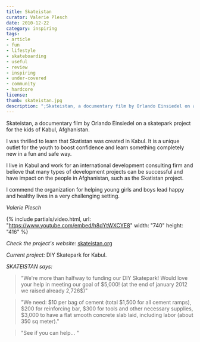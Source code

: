 ```yaml
---
title: Skateistan
curator: Valerie Plesch
date: 2010-12-22
category: inspiring
tags:
- article
- fun
- lifestyle
- skateboarding
- useful
- review
- inspiring
- under-covered
- community
- hardcore
license:
thumb: skateistan.jpg
description: ";Skateistan, a documentary film by Orlando Einsiedel on a skatepark project for the kids of Kabul, Afghanistan. I was thrilled to learn that Skatistan was created in Kabul. It is a unique outlet for the youth to boost confidence and learn something completely new in a fun and safe way."
---
```

Skateistan, a documentary film by Orlando Einsiedel on a skatepark project for the kids of Kabul, Afghanistan.

I was thrilled to learn that Skatistan was created in Kabul. It is a unique outlet for the youth to boost confidence and learn something completely new in a fun and safe way.

I live in Kabul and work for an international development consulting firm and believe that many types of development projects can be successful and have impact on the people in Afghanistan, such as the Skatistan project.

I commend the organization for helping young girls and boys lead happy and healthy lives in a very challenging setting.

_Valerie Plesch_

{% include partials/video.html, url: "https://www.youtube.com/embed/h8dYtWXCYE8" width: "740" height: "416" %}

_Check the project's website:_ <a href="https://skateistan.org"> skateistan.org</a>

_Current project:_ DIY Skatepark for Kabul.

_SKATEISTAN says:_

<blockquote>"We're more than halfway to funding our DIY Skatepark! Would love your help in meeting our goal of $5,000! (at the end of january 2012 we raised already 2,726$)"</blockquote>

<blockquote>"We need: $10 per bag of cement (total $1,500 for all cement ramps), $200 for reinforcing bar, $300 for tools and other necessary supplies, $3,000 to have a flat smooth concrete slab laid, including labor (about 350 sq meter)."</blockquote>

<blockquote>"See if you can help...</a> "</blockquote>

